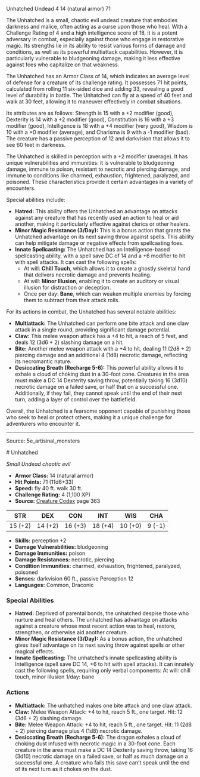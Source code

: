 <MonsterName/>Unhatched</MonsterName>
<CreatureType/>Undead</CreatureType>
<CR/>4</CR>
<AC/>14 (natural armor)</AC>
<HP/>71</HP>
<summary>The Unhatched is a small, chaotic evil undead creature that embodies darkness and malice, often acting as a curse upon those who heal. With a Challenge Rating of 4 and a high intelligence score of 18, it is a potent adversary in combat, especially against those who engage in restorative magic. Its strengths lie in its ability to resist various forms of damage and conditions, as well as its powerful multiattack capabilities. However, it is particularly vulnerable to bludgeoning damage, making it less effective against foes who capitalize on that weakness.</summary>

<detail>

The Unhatched has an Armor Class of 14, which indicates an average level of defense for a creature of its challenge rating. It possesses 71 hit points, calculated from rolling 11 six-sided dice and adding 33, revealing a good level of durability in battle. The Unhatched can fly at a speed of 40 feet and walk at 30 feet, allowing it to maneuver effectively in combat situations.

Its attributes are as follows: Strength is 15 with a +2 modifier (good), Dexterity is 14 with a +2 modifier (good), Constitution is 16 with a +3 modifier (good), Intelligence is 18 with a +4 modifier (very good), Wisdom is 10 with a +0 modifier (average), and Charisma is 9 with a -1 modifier (bad). The creature has a passive perception of 12 and darkvision that allows it to see 60 feet in darkness. 

The Unhatched is skilled in perception with a +2 modifier (average). It has unique vulnerabilities and immunities: it is vulnerable to bludgeoning damage, immune to poison, resistant to necrotic and piercing damage, and immune to conditions like charmed, exhaustion, frightened, paralyzed, and poisoned. These characteristics provide it certain advantages in a variety of encounters.

Special abilities include:

- **Hatred:** This ability offers the Unhatched an advantage on attacks against any creature that has recently used an action to heal or aid another, making it particularly effective against clerics or other healers.
- **Minor Magic Resistance (3/Day):** This is a bonus action that grants the Unhatched advantage on its next saving throw against spells. This ability can help mitigate damage or negative effects from spellcasting foes.
- **Innate Spellcasting:** The Unhatched has an Intelligence-based spellcasting ability, with a spell save DC of 14 and a +6 modifier to hit with spell attacks. It can cast the following spells:
  - At will: **Chill Touch**, which allows it to create a ghostly skeletal hand that delivers necrotic damage and prevents healing.
  - At will: **Minor Illusion**, enabling it to create an auditory or visual illusion for distraction or deception.
  - Once per day: **Bane**, which can weaken multiple enemies by forcing them to subtract from their attack rolls.

For its actions in combat, the Unhatched has several notable abilities:

- **Multiattack:** The Unhatched can perform one bite attack and one claw attack in a single round, providing significant damage potential.
- **Claw:** This melee weapon attack has a +4 to hit, a reach of 5 feet, and deals 12 (3d6 + 2) slashing damage on a hit.
- **Bite:** Another melee weapon attack with a +4 to hit, dealing 11 (2d8 + 2) piercing damage and an additional 4 (1d8) necrotic damage, reflecting its necromantic nature.
- **Desiccating Breath (Recharge 5-6):** This powerful ability allows it to exhale a cloud of choking dust in a 30-foot cone. Creatures in the area must make a DC 14 Dexterity saving throw, potentially taking 16 (3d10) necrotic damage on a failed save, or half that on a successful one. Additionally, if they fail, they cannot speak until the end of their next turn, adding a layer of control over the battlefield.

Overall, the Unhatched is a fearsome opponent capable of punishing those who seek to heal or protect others, making it a unique challenge for adventurers who encounter it.</detail>



---

Source: 5e_artisinal_monsters

<statblock>
# Unhatched

*Small* *Undead* *chaotic evil*

- **Armor Class:** 14 (natural armor)
- **Hit Points:** 71 (11d6+33)
- **Speed:** fly 40 ft. walk 30 ft.
- **Challenge Rating:** 4 (1,100 XP)
- **Source:** [Creature Codex](https://koboldpress.com/kpstore/product/creature-codex-for-5th-edition-dnd) page 363

| STR | DEX | CON | INT | WIS | CHA |
| --- | --- | --- | --- | --- | --- |
| 15 (+2) | 14 (+2) | 16 (+3) | 18 (+4) | 10 (+0) | 9 (-1) |

- **Skills:** perception +2
- **Damage Vulnerabilities:** bludgeoning
- **Damage Immunities:** poison
- **Damage Resistances:** necrotic, piercing
- **Condition Immunities:** charmed, exhaustion, frightened, paralyzed, poisoned
- **Senses:** darkvision 60 ft., passive Perception 12
- **Languages:** Common, Draconic

### Special Abilities

- **Hatred:** Deprived of parental bonds, the unhatched despise those who nurture and heal others. The unhatched has advantage on attacks against a creature whose most recent action was to heal, restore, strengthen, or otherwise aid another creature.
- **Minor Magic Resistance (3/Day):** As a bonus action, the unhatched gives itself advantage on its next saving throw against spells or other magical effects.
- **Innate Spellcasting:** The unhatched‘s innate spellcasting ability is Intelligence (spell save DC 14, +6 to hit with spell attacks). It can innately cast the following spells, requiring only verbal components:
At will: chill touch, minor illusion
1/day: bane

### Actions

- **Multiattack:** The unhatched makes one bite attack and one claw attack.
- **Claw:** Melee Weapon Attack: +4 to hit, reach 5 ft., one target. Hit: 12 (3d6 + 2) slashing damage.
- **Bite:** Melee Weapon Attack: +4 to hit, reach 5 ft., one target. Hit: 11 (2d8 + 2) piercing damage plus 4 (1d8) necrotic damage.
- **Desiccating Breath (Recharge 5-6):** The dragon exhales a cloud of choking dust infused with necrotic magic in a 30-foot cone. Each creature in the area must make a DC 14 Dexterity saving throw, taking 16 (3d10) necrotic damage on a failed save, or half as much damage on a successful one. A creature who fails this save can't speak until the end of its next turn as it chokes on the dust.


</statblock>



